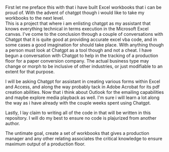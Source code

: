 First let me preface this with that i have built Excel workbooks that i can be proud of.  With the advent of chatgpt though i would like to take my workbooks to the next level.  
This is a project that where i am enlisting chatgpt as my assistant that knows everything technical in terms execution in the Microsoft Excel canvas.  I've come to the conclusion
through a couple of conversations with Chatgpt that it is quite good at providing accurate excel vba code, and in some cases a good imagination for should take place.  With anything
though a person must look at Chatgpt as a tool though and not a cheat.  I have begun a conversation with Chatgpt to help in the tracking of a production floor for a paper conversion
company.  The actual business type may change or morph to be inclusive of other industries, or just modifiable to an extent for that purpose.

I will be asking Chatgpt for assistant in creating various forms within Excel and Access, and along the way probably tack in Adobe Acrobat for its pdf creation abilities.  Now that i
think about Outlook for the emailing capabilities and maybe explore media playback as well.  I'm sure i will learn a lot along the way as i have already with the couple weeks spent using Chatgpt.

Lastly, I lay claim to writing all of the code in that will be written in this repository.  I will do my best to ensure no code is plajurized from another author.

The untimate goal, create a set of workbooks that gives a production manager and any other relating associates the critical knowledge to ensure maximum output of a production floor.

